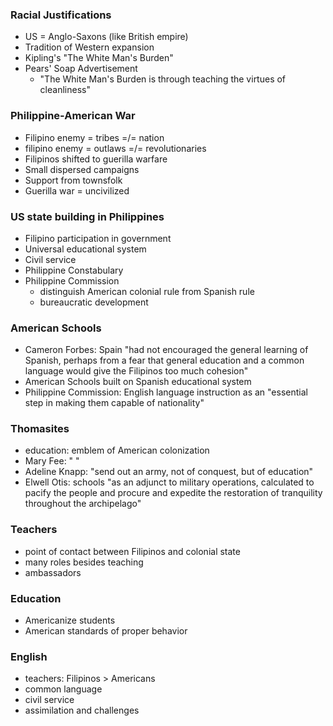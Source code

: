 ### Racial Justifications
- US = Anglo-Saxons (like British empire)
- Tradition of Western expansion
- Kipling's "The White Man's Burden"
- Pears' Soap Advertisement
	- "The White Man's Burden is through teaching the virtues of cleanliness"

### Philippine-American War
- Filipino enemy = tribes =/= nation
- filipino enemy = outlaws =/= revolutionaries
- Filipinos shifted to guerilla warfare
- Small dispersed campaigns
- Support from townsfolk
- Guerilla war = uncivilized

### US state building in Philippines
- Filipino participation in government
- Universal educational system
- Civil service
- Philippine Constabulary
- Philippine Commission
	- distinguish American colonial rule from Spanish rule
	- bureaucratic development

### American Schools
- Cameron Forbes: Spain "had not encouraged the general learning of Spanish, perhaps from a fear that general education and a common language would give the Filipinos too much cohesion"
- American Schools built on Spanish educational system
- Philippine Commission: English language instruction as an "essential step in making them capable of nationality"
### Thomasites
- education: emblem of American colonization
- Mary Fee: " "
- Adeline Knapp: "send out an army, not of conquest, but of education"
- Elwell Otis: schools "as an adjunct to military operations, calculated to pacify the people and procure and expedite the restoration of tranquility throughout the archipelago"

### Teachers
- point of contact between Filipinos and colonial state
- many roles besides teaching
- ambassadors
### Education
- Americanize students
- American standards of proper behavior
### English
- teachers: Filipinos > Americans
- common language
- civil service
- assimilation and challenges